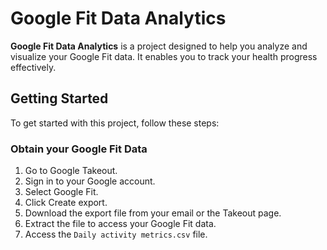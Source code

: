 # Google Fit Data Analytics

**Google Fit Data Analytics** is a project designed to help you analyze and visualize your Google Fit data. It enables you to track your health progress effectively.

## Getting Started

To get started with this project, follow these steps:

### Obtain your Google Fit Data

1. Go to Google Takeout.
2. Sign in to your Google account.
3. Select Google Fit.
4. Click Create export.
5. Download the export file from your email or the Takeout page.
6. Extract the file to access your Google Fit data.
7. Access the `Daily activity metrics.csv` file.
